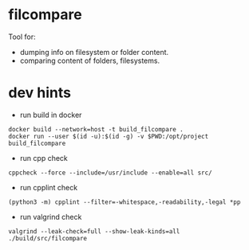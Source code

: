 # filcompare
Tool for:  
- dumping info on filesystem or folder content.  
- comparing content of folders, filesystems.  

# dev hints
* run build in docker
```shell
docker build --network=host -t build_filcompare .
docker run --user $(id -u):$(id -g) -v $PWD:/opt/project build_filcompare
```
* run cpp check
```shell
cppcheck --force --include=/usr/include --enable=all src/
```
* run cpplint check
```shell
(python3 -m) cpplint --filter=-whitespace,-readability,-legal *pp
```
* run valgrind check
```shell
valgrind --leak-check=full --show-leak-kinds=all ./build/src/filcompare
```
